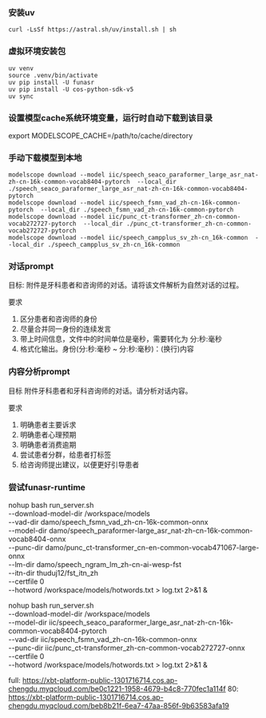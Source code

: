 ### 安装uv
```
curl -LsSf https://astral.sh/uv/install.sh | sh
```

### 虚拟环境安装包
```
uv venv
source .venv/bin/activate
uv pip install -U funasr
uv pip install -U cos-python-sdk-v5
uv sync
```

### 设置模型cache系统环境变量，运行时自动下载到该目录
export MODELSCOPE_CACHE=/path/to/cache/directory

### 手动下载模型到本地
```
modelscope download --model iic/speech_seaco_paraformer_large_asr_nat-zh-cn-16k-common-vocab8404-pytorch  --local_dir ./speech_seaco_paraformer_large_asr_nat-zh-cn-16k-common-vocab8404-pytorch
modelscope download --model iic/speech_fsmn_vad_zh-cn-16k-common-pytorch  --local_dir ./speech_fsmn_vad_zh-cn-16k-common-pytorch
modelscope download --model iic/punc_ct-transformer_zh-cn-common-vocab272727-pytorch  --local_dir ./punc_ct-transformer_zh-cn-common-vocab272727-pytorch
modelscope download --model iic/speech_campplus_sv_zh-cn_16k-common  --local_dir ./speech_campplus_sv_zh-cn_16k-common
```

### 对话prompt
目标:
附件是牙科患者和咨询师的对话。请将该文件解析为自然对话的过程。

要求
1. 区分患者和咨询师的身份
2. 尽量合并同一身份的连续发言
3. 带上时间信息，文件中的时间单位是毫秒，需要转化为 分:秒:毫秒
4. 格式化输出。身份(分:秒:毫秒 ~ 分:秒:毫秒)：(换行)内容

### 内容分析prompt
目标
附件牙科患者和牙科咨询师的对话。请分析对话内容。

要求
1. 明确患者主要诉求
2. 明确患者心理预期
3. 明确患者消费逾期
4. 尝试患者分群，给患者打标签
5. 给咨询师提出建议，以便更好引导患者


### 尝试funasr-runtime
nohup bash run_server.sh \
  --download-model-dir /workspace/models \
  --vad-dir damo/speech_fsmn_vad_zh-cn-16k-common-onnx \
  --model-dir damo/speech_paraformer-large_asr_nat-zh-cn-16k-common-vocab8404-onnx  \
  --punc-dir damo/punc_ct-transformer_cn-en-common-vocab471067-large-onnx \
  --lm-dir damo/speech_ngram_lm_zh-cn-ai-wesp-fst \
  --itn-dir thuduj12/fst_itn_zh \
  --certfile 0 \
  --hotword /workspace/models/hotwords.txt > log.txt 2>&1 &


nohup bash run_server.sh \
  --download-model-dir /workspace/models \
  --model-dir iic/speech_seaco_paraformer_large_asr_nat-zh-cn-16k-common-vocab8404-pytorch \
  --vad-dir iic/speech_fsmn_vad_zh-cn-16k-common-onnx \
  --punc-dir iic/punc_ct-transformer_zh-cn-common-vocab272727-onnx \
  --certfile 0 \
  --hotword /workspace/models/hotwords.txt > log.txt 2>&1 &


full: https://xbt-platform-public-1301716714.cos.ap-chengdu.myqcloud.com/be0c1221-1958-4679-b4c8-770fec1a114f
80: https://xbt-platform-public-1301716714.cos.ap-chengdu.myqcloud.com/beb8b21f-6ea7-47aa-856f-9b63583afa19